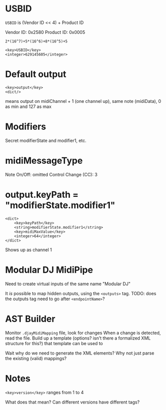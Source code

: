 
# USBID

`USBID` is (Vendor ID << 4) + Product ID

Vendor ID: 0x2580
Product ID: 0x0005

`2*(16^7)+5*(16^6)+8*(16^5)+5`

```
<key>USBID</key>
<integer>629145605</integer>
```



# Default output

```
<key>output</key>
<dict/>
```

means output on midiChannel + 1 (one channel up), same
note (midiData), 0 as min and 127 as max

# Modifiers

Secret modifierState and modifier1, etc.

# midiMessageType

Note On/Off: omitted
Control Change (CC): 3

# output.keyPath = "modifierState.modifier1"

```
<dict>
	<key>keyPath</key>
	<string>modifierState.modifier1</string>
	<key>midiMaxValue</key>
	<integer>64</integer>
</dict>
```

Shows up as channel 1

# Modular DJ MidiPipe

Need to create virtual inputs of the same name "Modular DJ"

It *is* possible to map hidden outputs, using the `<outputs>` tag.
TODO: does the outputs tag need to go after `<endpointName>`?

# AST Builder

Monitor `.djayMidiMapping` file, look for changes
When a change is detected, read the file.
Build up a template (options? isn't there a formalized XML structure for this?)
that template can be used to

Wait why do we need to generate the XML elements? Why not just parse the existing (valid) mappings?

# Notes

`<key>version</key>`
ranges from 1 to 4

What does that mean?
Can different versions have different tags?

